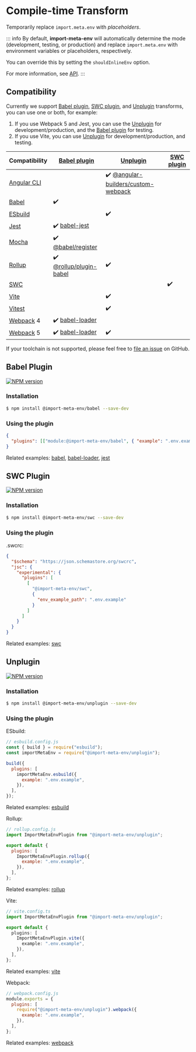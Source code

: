 # Compile-time Transform

Temporarily replace `import.meta.env` with _placeholders_.

::: info
By default, **import-meta-env** will automatically determine the mode (development, testing, or production) and replace `import.meta.env` with environment variables or placeholders, respectively.

You can override this by setting the `shouldInlineEnv` option.

For more information, see [API](/api).
:::

## Compatibility

Currently we support [Babel plugin](#babel-plugin), [SWC plugin](#swc-plugin), and [Unplugin](#unplugin) transforms, you can use one or both, for example:

1. If you use Webpack 5 and Jest, you can use the [Unplugin](#unplugin) for development/production, and the [Babel plugin](#babel-plugin) for testing.
2. If you use Vite, you can use [Unplugin](#unplugin) for development/production, and testing.

| Compatibility                         | [Babel plugin](#babel-plugin)                                                                 | [Unplugin](#unplugin)                                                                                                 | [SWC plugin](#swc-plugin) |
| ------------------------------------- | --------------------------------------------------------------------------------------------- | --------------------------------------------------------------------------------------------------------------------- | ------------------------- |
| [Angular CLI](https://angular.io/cli) |                                                                                               | :heavy_check_mark: [@angular-builders/custom-webpack](https://www.npmjs.com/package/@angular-builders/custom-webpack) |
| [Babel](https://babeljs.io/)          | :heavy_check_mark:                                                                            |                                                                                                                       |
| [ESbuild](https://esbuild.github.io/) |                                                                                               | :heavy_check_mark:                                                                                                    |
| [Jest](https://jestjs.io/)            | :heavy_check_mark: [babel-jest](https://www.npmjs.com/package/babel-jest)                     |                                                                                                                       |
| [Mocha](https://mochajs.org/)         | :heavy_check_mark: [@babel/register](https://npm.im/@babel/register)                          |                                                                                                                       |
| [Rollup](https://rollupjs.org/)       | :heavy_check_mark: [@rollup/plugin-babel](https://www.npmjs.com/package/@rollup/plugin-babel) | :heavy_check_mark:                                                                                                    |
| [SWC](https://swc.rs/)                |                                                                                               |                                                                                                                       | :heavy_check_mark:        |
| [Vite](https://vitejs.dev/)           |                                                                                               | :heavy_check_mark:                                                                                                    |
| [Vitest](https://vitejs.dev/)         |                                                                                               | :heavy_check_mark:                                                                                                    |
| [Webpack](https://webpack.js.org/) 4  | :heavy_check_mark: [babel-loader](https://www.npmjs.com/package/babel-loader)                 |                                                                                                                       |
| [Webpack](https://webpack.js.org/) 5  | :heavy_check_mark: [babel-loader](https://www.npmjs.com/package/babel-loader)                 | :heavy_check_mark:                                                                                                    |

If your toolchain is not supported, please feel free to [file an issue](https://github.com/iendeavor/import-meta-env/issues/new) on GitHub.

## Babel Plugin

[![NPM version](https://img.shields.io/npm/v/@import-meta-env/babel.svg)](https://www.npmjs.com/package/@import-meta-env/babel)

### Installation

```bash
$ npm install @import-meta-env/babel --save-dev
```

### Using the plugin

```json
{
  "plugins": [["module:@import-meta-env/babel", { "example": ".env.example" }]]
}
```

Related examples: [babel](https://github.com/iendeavor/import-meta-env/blob/main/packages/examples/babel-starter-example), [babel-loader](https://github.com/iendeavor/import-meta-env/blob/main/packages/examples/webpack-babel-loader-example), [jest](https://github.com/iendeavor/import-meta-env/blob/main/packages/examples/jest-example)

## SWC Plugin

[![NPM version](https://img.shields.io/npm/v/@import-meta-env/swc.svg)](https://www.npmjs.com/package/@import-meta-env/swc)

### Installation

```bash
$ npm install @import-meta-env/swc --save-dev
```

### Using the plugin

.swcrc:

```json
{
  "$schema": "https://json.schemastore.org/swcrc",
  "jsc": {
    "experimental": {
      "plugins": [
        [
          "@import-meta-env/swc",
          {
            "env_example_path": ".env.example"
          }
        ]
      ]
    }
  }
}
```

Related examples: [swc](https://github.com/iendeavor/import-meta-env/blob/main/packages/examples/swc-example)

## Unplugin

[![NPM version](https://img.shields.io/npm/v/@import-meta-env/unplugin.svg)](https://www.npmjs.com/package/@import-meta-env/unplugin)

### Installation

```bash
$ npm install @import-meta-env/unplugin --save-dev
```

### Using the plugin

ESbuild:

```js
// esbuild.config.js
const { build } = require("esbuild");
const importMetaEnv = require("@import-meta-env/unplugin");

build({
  plugins: [
    importMetaEnv.esbuild({
      example: ".env.example",
    }),
  ],
});
```

Related examples: [esbuild](https://github.com/iendeavor/import-meta-env/blob/main/packages/examples/esbuild-starter-example)

Rollup:

```js
// rollup.config.js
import ImportMetaEnvPlugin from "@import-meta-env/unplugin";

export default {
  plugins: [
    ImportMetaEnvPlugin.rollup({
      example: ".env.example",
    }),
  ],
};
```

Related examples: [rollup](https://github.com/iendeavor/import-meta-env/blob/main/packages/examples/rollup-starter-example)

Vite:

```ts
// vite.config.ts
import ImportMetaEnvPlugin from "@import-meta-env/unplugin";

export default {
  plugins: [
    ImportMetaEnvPlugin.vite({
      example: ".env.example",
    }),
  ],
};
```

Related examples: [vite](https://github.com/iendeavor/import-meta-env/blob/main/packages/examples/vite-starter-example)

Webpack:

```js
// webpack.config.js
module.exports = {
  plugins: [
    require("@import-meta-env/unplugin").webpack({
      example: ".env.example",
    }),
  ],
};
```

Related examples: [webpack](https://github.com/iendeavor/import-meta-env/blob/main/packages/examples/webpack-starter-example)
